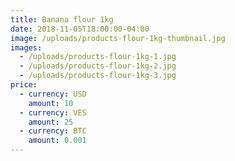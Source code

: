 ```yaml
---
title: Banana flour 1kg
date: 2018-11-05T18:00:00-04:00
image: /uploads/products-flour-1kg-thumbnail.jpg
images:
  - /uploads/products-flour-1kg-1.jpg
  - /uploads/products-flour-1kg-2.jpg
  - /uploads/products-flour-1kg-3.jpg
price:
  - currency: USD
    amount: 10
  - currency: VES
    amount: 25
  - currency: BTC
    amount: 0.001
---
```


